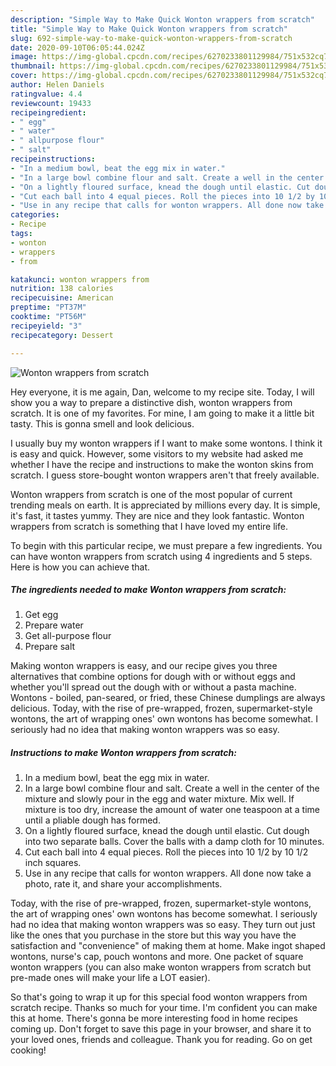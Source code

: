 ```yaml
---
description: "Simple Way to Make Quick Wonton wrappers from scratch"
title: "Simple Way to Make Quick Wonton wrappers from scratch"
slug: 692-simple-way-to-make-quick-wonton-wrappers-from-scratch
date: 2020-09-10T06:05:44.024Z
image: https://img-global.cpcdn.com/recipes/6270233801129984/751x532cq70/wonton-wrappers-from-scratch-recipe-main-photo.jpg
thumbnail: https://img-global.cpcdn.com/recipes/6270233801129984/751x532cq70/wonton-wrappers-from-scratch-recipe-main-photo.jpg
cover: https://img-global.cpcdn.com/recipes/6270233801129984/751x532cq70/wonton-wrappers-from-scratch-recipe-main-photo.jpg
author: Helen Daniels
ratingvalue: 4.4
reviewcount: 19433
recipeingredient:
- " egg"
- " water"
- " allpurpose flour"
- " salt"
recipeinstructions:
- "In a medium bowl, beat the egg mix in water."
- "In a large bowl combine flour and salt. Create a well in the center of the mixture and slowly pour in the egg and water mixture. Mix well. If mixture is too dry, increase the amount of water one teaspoon at a time until a pliable dough has formed."
- "On a lightly floured surface, knead the dough until elastic. Cut dough into two separate balls. Cover the balls with a damp cloth for 10 minutes."
- "Cut each ball into 4 equal pieces. Roll the pieces into 10 1/2 by 10 1/2 inch squares."
- "Use in any recipe that calls for wonton wrappers. All done now take a photo, rate it, and share your accomplishments."
categories:
- Recipe
tags:
- wonton
- wrappers
- from

katakunci: wonton wrappers from 
nutrition: 138 calories
recipecuisine: American
preptime: "PT37M"
cooktime: "PT56M"
recipeyield: "3"
recipecategory: Dessert

---
```



![Wonton wrappers from scratch](https://img-global.cpcdn.com/recipes/6270233801129984/751x532cq70/wonton-wrappers-from-scratch-recipe-main-photo.jpg)

Hey everyone, it is me again, Dan, welcome to my recipe site. Today, I will show you a way to prepare a distinctive dish, wonton wrappers from scratch. It is one of my favorites. For mine, I am going to make it a little bit tasty. This is gonna smell and look delicious.

I usually buy my wonton wrappers if I want to make some wontons. I think it is easy and quick. However, some visitors to my website had asked me whether I have the recipe and instructions to make the wonton skins from scratch. I guess store-bought wonton wrappers aren&#39;t that freely available.

Wonton wrappers from scratch is one of the most popular of current trending meals on earth. It is appreciated by millions every day. It is simple, it's fast, it tastes yummy. They are nice and they look fantastic. Wonton wrappers from scratch is something that I have loved my entire life.


To begin with this particular recipe, we must prepare a few ingredients. You can have wonton wrappers from scratch using 4 ingredients and 5 steps. Here is how you can achieve that.

<!--inarticleads1-->

##### The ingredients needed to make Wonton wrappers from scratch:

1. Get  egg
1. Prepare  water
1. Get  all-purpose flour
1. Prepare  salt


Making wonton wrappers is easy, and our recipe gives you three alternatives that combine options for dough with or without eggs and whether you&#39;ll spread out the dough with or without a pasta machine. Wontons - boiled, pan-seared, or fried, these Chinese dumplings are always delicious. Today, with the rise of pre-wrapped, frozen, supermarket-style wontons, the art of wrapping ones&#39; own wontons has become somewhat. I seriously had no idea that making wonton wrappers was so easy. 

<!--inarticleads2-->

##### Instructions to make Wonton wrappers from scratch:

1. In a medium bowl, beat the egg mix in water.
1. In a large bowl combine flour and salt. Create a well in the center of the mixture and slowly pour in the egg and water mixture. Mix well. If mixture is too dry, increase the amount of water one teaspoon at a time until a pliable dough has formed.
1. On a lightly floured surface, knead the dough until elastic. Cut dough into two separate balls. Cover the balls with a damp cloth for 10 minutes.
1. Cut each ball into 4 equal pieces. Roll the pieces into 10 1/2 by 10 1/2 inch squares.
1. Use in any recipe that calls for wonton wrappers. All done now take a photo, rate it, and share your accomplishments.


Today, with the rise of pre-wrapped, frozen, supermarket-style wontons, the art of wrapping ones&#39; own wontons has become somewhat. I seriously had no idea that making wonton wrappers was so easy. They turn out just like the ones that you purchase in the store but this way you have the satisfaction and &#34;convenience&#34; of making them at home. Make ingot shaped wontons, nurse&#39;s cap, pouch wontons and more. One packet of square wonton wrappers (you can also make wonton wrappers from scratch but pre-made ones will make your life a LOT easier). 

So that's going to wrap it up for this special food wonton wrappers from scratch recipe. Thanks so much for your time. I'm confident you can make this at home. There's gonna be more interesting food in home recipes coming up. Don't forget to save this page in your browser, and share it to your loved ones, friends and colleague. Thank you for reading. Go on get cooking!
